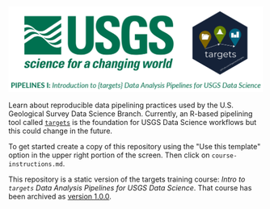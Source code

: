 ![USGS targets logo](archive/img/pipelines_logo_1.png)

Learn about reproducible data pipelining practices used by the U.S. Geological Survey Data Science Branch. Currently, an R-based pipelining tool called [`targets`](https://github.com/ropensci/targets#targets-) is the foundation for USGS Data Science workflows but this could change in the future.

To get started create a copy of this repository using the "Use this template" option in the upper right portion of the screen. Then click on `course-instructions.md`.

This repository is a static version of the targets training course: _Intro to `targets` Data Analysis Pipelines for USGS Data Science_. That course has been archived as [version 1.0.0](https://github.com/padilla410/ds-pipelines-targets-1-course-static/releases/tag/v1.0.0).

